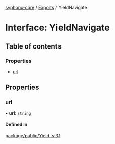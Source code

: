 [syphonx-core](../README.md) / [Exports](../modules.md) / YieldNavigate

# Interface: YieldNavigate

## Table of contents

### Properties

- [url](YieldNavigate.md#url)

## Properties

### url

• **url**: `string`

#### Defined in

[package/public/Yield.ts:31](https://github.com/dtempx/syphonx-core/blob/4b1bb7c/package/public/Yield.ts#L31)
